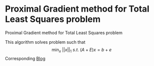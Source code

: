 # Proximal Gradient method for Total Least Squares problem
Proximal Gradient method for Total Least Squares problem

This algorithm solves problem such that
$$\min_x\ ||x||_1\ s.t. \ (A+E)x=b+e$$
Corresponding [Blog](https://dwgan.blog.csdn.net/article/details/130936295)

